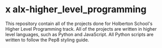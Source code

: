 # x alx-higher_level_programming

This repository contain all of the projects done for Holberton School's Higher Level Programming track. All of the projects are written in higher level languages, such as Python and JavaScript. All Python scripts are written to follow the Pep8 styling guide.
